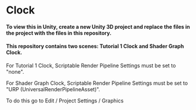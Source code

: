 # Clock

#### To view this in Unity, create a new Unity 3D project and replace the files in the project with the files in this repository.
#### This repository contains two scenes: Tutorial 1 Clock and Shader Graph Clock.
For Tutorial 1 Clock, Scriptable Render Pipeline Settings must be set to "none".

For Shader Graph Clock, Scriptable Render Pipeline Settings must be set to "URP (UniversalRenderPipelineAsset)".

To do this go to Edit / Project Settings / Graphics
